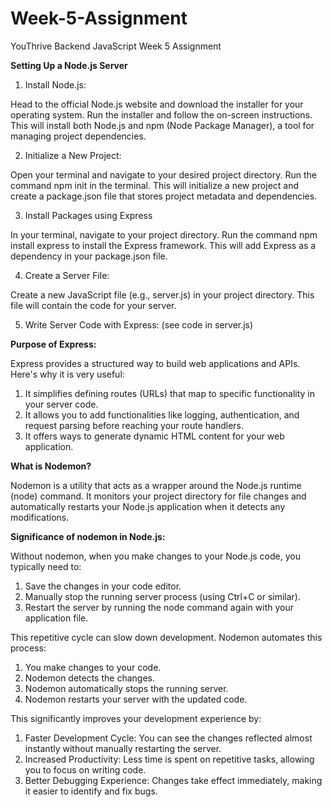 # Week-5-Assignment
YouThrive Backend JavaScript Week 5 Assignment

**Setting Up a Node.js Server**

  1. Install Node.js:
  
  Head to the official Node.js website and download the installer for your operating system.
  Run the installer and follow the on-screen instructions. 
  This will install both Node.js and npm (Node Package Manager), a tool for managing project dependencies.
  
  2. Initialize a New Project:
  
  Open your terminal and navigate to your desired project directory.
  Run the command npm init in the terminal. This will initialize a new project and create a package.json file that stores project metadata and dependencies.
  
  3. Install Packages using Express
  
  In your terminal, navigate to your project directory.
  Run the command npm install express to install the Express framework. This will add Express as a dependency in your package.json file.
  
  4. Create a Server File:
  
  Create a new JavaScript file (e.g., server.js) in your project directory.
  This file will contain the code for your server.
  
  5. Write Server Code with Express:
      (see code in server.js)



**Purpose of Express:**

  Express provides a structured way to build web applications and APIs. Here's why it is very useful:
  1. It simplifies defining routes (URLs) that map to specific functionality in your server code.
  2. It allows you to add functionalities like logging, authentication, and request parsing before reaching your route handlers.
  3. It offers ways to generate dynamic HTML content for your web application.



**What is Nodemon?**

  Nodemon is a utility that acts as a wrapper around the Node.js runtime (node) command.
  It monitors your project directory for file changes and automatically restarts your Node.js application when it detects any modifications.

**Significance of nodemon in Node.js:**

  Without nodemon, when you make changes to your Node.js code, you typically need to:

  1. Save the changes in your code editor.
  2. Manually stop the running server process (using Ctrl+C or similar).
  3. Restart the server by running the node command again with your application file.
     
  This repetitive cycle can slow down development. Nodemon automates this process:
  1. You make changes to your code.
  2. Nodemon detects the changes.
  3. Nodemon automatically stops the running server.
  4. Nodemon restarts your server with the updated code.

  This significantly improves your development experience by:
  1. Faster Development Cycle: You can see the changes reflected almost instantly without manually restarting the server.
  2. Increased Productivity: Less time is spent on repetitive tasks, allowing you to focus on writing code.
  3. Better Debugging Experience: Changes take effect immediately, making it easier to identify and fix bugs.

